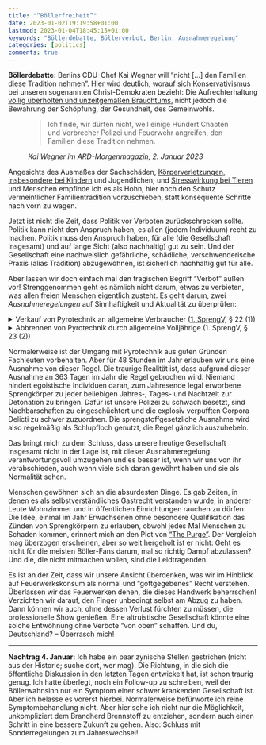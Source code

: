 ```yaml
---
title: "“Böllerfreiheit”"
date: 2023-01-02T19:19:58+01:00
lastmod: 2023-01-04T18:45:15+01:00
keywords: "Böllerdebatte, Böllerverbot, Berlin, Ausnahmeregelung"
categories: [politics]
comments: true
---
```


**Böllerdebatte:** Berlins CDU-Chef Kai Wegner will “nicht […] den Familien diese Tradition
nehmen”. Hier wird deutlich, worauf sich
[Konservativismus](https://de.wikipedia.org/wiki/Konservatismus) bei unseren sogenannten
Christ-Demokraten bezieht: Die Aufrechterhaltung
[völlig überholten und unzeitgemäßen Brauchtums](https://de.wikipedia.org/wiki/Feuerwerk#Gesellschaftliche_und_politische_Funktionen_von_Feuerwerk),
nicht jedoch die Bewahrung der Schöpfung, der Gesundheit, des Gemeinwohls.

<!--more-->

<figure>
  <blockquote cite="https://www.ardmediathek.de/video/morgenmagazin/wegner-fuer-ausweitung-von-boellerverbotszonen/das-erste/Y3JpZDovL2Rhc2Vyc3RlLmRlL21vcmdlbm1hZ2F6aW4vYTM3MmY0ODYtMDk4Yi00OThiLTljNDEtZWEyYWE5MzBhMTdk">
  Ich finde, wir dürfen nicht, weil einige Hundert Chaoten und Verbrecher Polizei und Feuerwehr
  angreifen, den Familien diese Tradition nehmen.
  </blockquote>
  <figcaption><cite>Kai Wegner im ARD-Morgenmagazin, 2. Januar 2023</cite></figcaption>
</figure>

Angesichts des Ausmaßes der Sachschäden,
[Körperverletzungen, insbesondere bei Kindern](https://www.wp.de/region/sauer-und-siegerland/boeller-explodiert-in-kapuze-zweijaehriger-schwer-verletzt-id237266485.html)
und Jugendlichen, und
[Stresswirkung bei Tieren](https://www.wp.de/region/sauer-und-siegerland/boeller-explodiert-in-kapuze-zweijaehriger-schwer-verletzt-id237266485.html)
und Menschen empfinde ich es als Hohn, hier noch den Schutz vermeintlicher Familientradition
vorzuschieben, statt konsequente Schritte nach vorn zu wagen.

Jetzt ist nicht die Zeit, dass Politik vor Verboten zurückschrecken sollte. Politik kann nicht
den Anspruch haben, es allen (jedem Individuum) recht zu machen. Politik muss den Anspruch
haben, für alle (die Gesellschaft insgesamt) und auf lange Sicht (also nachhaltig) gut zu sein.
Und der Gesellschaft eine nachweislich gefährliche, schädliche, verschwenderische Praxis (alias
Tradition) abzugewöhnen, ist sicherlich nachhaltig gut für alle.

Aber lassen wir doch einfach mal den tragischen Begriff “Verbot” außen vor! Strenggenommen geht
es nämlich nicht darum, etwas zu verbieten, was allen freien Menschen eigentlich zusteht. Es
geht darum, zwei _Ausnahmeregelungen_ auf Sinnhaftigkeit und Aktualität zu überprüfen:

<details>
  <summary>Verkauf von Pyrotechnik an allgemeine Verbraucher
  (<abbr title="Erste Verordnung zum Sprengstoffgesetz">1. SprengV</abbr>, § 22 (1))</summary>
  <figure>
    <blockquote cite="https://www.gesetze-im-internet.de/sprengv_1/__22.html">
    Pyrotechnische Gegenstände der Kategorie 2 dürfen dem Verbraucher […] nur in der Zeit vom 29.
    bis 31. Dezember überlassen werden.
    </blockquote>
    <figcaption><cite>1. SprengV, § 22 (1)</cite></figcaption>
  </figure>
</details>

<details>
  <summary>Abbrennen von Pyrotechnik durch allgemeine Volljährige (1. SprengV, § 23 (2))</summary>
  <figure>
    <blockquote cite="https://www.gesetze-im-internet.de/sprengv_1/__23.html">
    Pyrotechnische Gegenstände der Kategorie 2 dürfen in der Zeit vom 2. Januar bis 30. Dezember 
    nur durch Inhaber einer Erlaubnis nach § 7 oder § 27, eines Befähigungsscheines nach § 20 des 
    Gesetzes oder einer Ausnahmebewilligung nach § 24 Absatz 1 verwendet (abgebrannt) werden.
    <em>Am 31. Dezember und 1. Januar dürfen sie auch von Personen abgebrannt werden, die das 18.
    Lebensjahr vollendet haben.</em>
    </blockquote>
    <figcaption><cite>1. SprengV, § 23 (2)</cite></figcaption>
  </figure>
</details>

Normalerweise ist der Umgang mit Pyrotechnik aus guten Gründen Fachleuten vorbehalten. Aber für
48 Stunden im Jahr erlauben wir uns eine Ausnahme von dieser Regel. Die traurige Realität ist,
dass aufgrund dieser Ausnahme an 363 Tagen im Jahr die Regel gebrochen wird. Niemand hindert
egoistische Individuen daran, zum Jahresende legal erworbene Sprengkörper zu jeder beliebigen
Jahres-, Tages- und Nachtzeit zur Detonation zu bringen. Dafür ist unsere Polizei zu schwach
besetzt, sind Nachbarschaften zu eingeschüchtert und die explosiv verpufften Corpora Delicti zu
schwer zuzuordnen. Die sprengstoffgesetzliche Ausnahme wird also regelmäßig als Schlupfloch
genutzt, die Regel gänzlich auszuhebeln.

Das bringt mich zu dem Schluss, dass unsere heutige Gesellschaft insgesamt nicht in der Lage
ist, mit dieser Ausnahmeregelung verantwortungsvoll umzugehen und es besser ist, wenn wir uns
von ihr verabschieden, auch wenn viele sich daran gewöhnt haben und sie als Normalität sehen.

Menschen gewöhnen sich an die absurdesten Dinge. Es gab Zeiten, in denen es als
selbstverständliches Gastrecht verstanden wurde, in anderer Leute Wohnzimmer und in öffentlichen
Einrichtungen rauchen zu dürfen. Die Idee, einmal im Jahr Erwachsenen ohne besondere
Qualifikation das Zünden von Sprengkörpern zu erlauben, obwohl jedes Mal Menschen zu Schaden
kommen, erinnert mich an den Plot von
[“The Purge”](https://de.wikipedia.org/wiki/The_Purge_%E2%80%93_Die_S%C3%A4uberung). Der
Vergleich mag überzogen erscheinen, aber so weit hergeholt ist er nicht: Geht es nicht für die
meisten Böller-Fans darum, mal so richtig Dampf abzulassen? Und die, die nicht mitmachen wollen,
sind die Leidtragenden.

Es ist an der Zeit, dass wir unsere Ansicht überdenken, was wir im Hinblick auf Feuerwerkskonsum
als normal und “gottgegebenes” Recht verstehen. Überlassen wir das Feuerwerken denen, die dieses
Handwerk beherrschen! Verzichten wir darauf, den Finger unbedingt selbst am Abzug zu haben. Dann
können wir auch, ohne dessen Verlust fürchten zu müssen, die professionelle Show genießen. Eine
altruistische Gesellschaft könnte eine solche Entwöhnung ohne Verbote “von oben” schaffen. Und
du, Deutschland? – Überrasch mich!

---

**Nachtrag 4. Januar:** Ich habe ein paar zynische Stellen gestrichen (nicht aus der Historie;
suche dort, wer mag). Die Richtung, in die sich die öffentliche Diskussion in den letzten Tagen
entwickelt hat, ist schon traurig genug. Ich hatte überlegt, noch ein Follow-up zu schreiben,
weil der Böllerwahnsinn nur ein Symptom einer schwer krankenden Gesellschaft ist. Aber ich
belasse es vorerst hierbei. Normalerweise befürworte ich reine Symptombehandlung nicht. Aber
hier sehe ich nicht nur die Möglichkeit, unkompliziert dem Brandherd Brennstoff zu entziehen,
sondern auch einen Schritt in eine bessere Zukunft zu gehen. Also: Schluss mit Sonderregelungen
zum Jahreswechsel!
